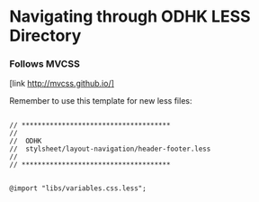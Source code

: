 Navigating through ODHK LESS Directory
====


### Follows MVCSS
[link http://mvcss.github.io/]

Remember to use this template for new less files:

<code>
// *************************************  
//  
//  ODHK  
//  stylsheet/layout-navigation/header-footer.less  
//  
// *************************************  
  
@import "libs/variables.css.less";  
</code>
